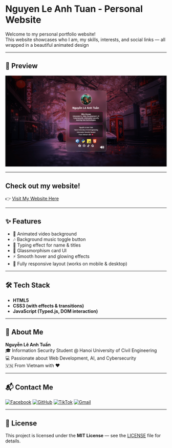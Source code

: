 # Nguyen Le Anh Tuan - Personal Website

Welcome to my personal portfolio website!  
This website showcases who I am, my skills, interests, and social links — all wrapped in a beautiful animated design

---

## 📸 Preview
![Website Preview](https://raw.githubusercontent.com/NguyenLeAnhTuan07/NguyenLeAnhTuan07.github.io/main/preview.png)

---

## Check out my website!
👉 [Visit My Website Here](https://nguyenleanhtuan07.github.io)

---

## ✨ Features
- 🎥 Animated video background
- 🎶 Background music toggle button
- 💬 Typing effect for name & titles
- 🌈 Glassmorphism card UI
- ⚡ Smooth hover and glowing effects
- 📱 Fully responsive layout (works on mobile & desktop)

---

## 🛠️ Tech Stack
- **HTML5**  
- **CSS3 (with effects & transitions)**  
- **JavaScript (Typed.js, DOM interaction)**

---

## 🧠 About Me
**Nguyễn Lê Anh Tuấn**  
🎓 Information Security Student @ Hanoi University of Civil Engineering  
💻 Passionate about Web Development, AI, and Cybersecurity  
🇻🇳 From Vietnam with ❤️  

---

## 📬 Contact Me
[![Facebook](https://img.shields.io/badge/Facebook-1877F2?logo=facebook&logoColor=white)](https://facebook.com/whoknowsnight)
[![GitHub](https://img.shields.io/badge/GitHub-12100E?logo=github&logoColor=white)](https://github.com/NguyenLeAnhTuan07)
[![TikTok](https://img.shields.io/badge/TikTok-000000?logo=tiktok&logoColor=white)](https://tiktok.com/@nguyenexlee)
[![Gmail](https://img.shields.io/badge/Email-D14836?logo=gmail&logoColor=white)](mailto:tunbom056@gmail.com)

---

## 📝 License
This project is licensed under the **MIT License** — see the [LICENSE](LICENSE) file for details.
